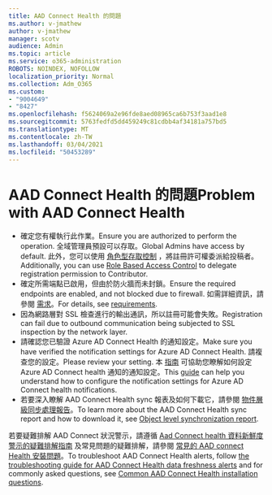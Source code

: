 ```yaml
---
title: AAD Connect Health 的問題
ms.author: v-jmathew
author: v-jmathew
manager: scotv
audience: Admin
ms.topic: article
ms.service: o365-administration
ROBOTS: NOINDEX, NOFOLLOW
localization_priority: Normal
ms.collection: Adm_O365
ms.custom:
- "9004649"
- "8427"
ms.openlocfilehash: f5624069a2e96fde8aed08965ca6b753f3aad1e8
ms.sourcegitcommit: 5763fedfd5dd459249c81cdbb4af34181a757bd5
ms.translationtype: MT
ms.contentlocale: zh-TW
ms.lasthandoff: 03/04/2021
ms.locfileid: "50453289"
---
```

# <a name="problem-with-aad-connect-health"></a><span data-ttu-id="38b64-102">AAD Connect Health 的問題</span><span class="sxs-lookup"><span data-stu-id="38b64-102">Problem with AAD Connect Health</span></span>

- <span data-ttu-id="38b64-103">確定您有權執行此作業。</span><span class="sxs-lookup"><span data-stu-id="38b64-103">Ensure you are authorized to perform the operation.</span></span> <span data-ttu-id="38b64-104">全域管理員預設可以存取。</span><span class="sxs-lookup"><span data-stu-id="38b64-104">Global Admins have access by default.</span></span> <span data-ttu-id="38b64-105">此外，您可以使用 [角色型存取控制](https://docs.microsoft.com/azure/active-directory/connect-health/active-directory-aadconnect-health-operations) ，將註冊許可權委派給投稿者。</span><span class="sxs-lookup"><span data-stu-id="38b64-105">Additionally, you can use [Role Based Access Control](https://docs.microsoft.com/azure/active-directory/connect-health/active-directory-aadconnect-health-operations) to delegate registration permission to Contributor.</span></span>
- <span data-ttu-id="38b64-106">確定所需端點已啟用，但由於防火牆而未封鎖。</span><span class="sxs-lookup"><span data-stu-id="38b64-106">Ensure the required endpoints are enabled, and not blocked due to firewall.</span></span> <span data-ttu-id="38b64-107">如需詳細資訊，請參閱 [需求](https://docs.microsoft.com/azure/active-directory/hybrid/how-to-connect-health-agent-install)。</span><span class="sxs-lookup"><span data-stu-id="38b64-107">For details, see [requirements](https://docs.microsoft.com/azure/active-directory/hybrid/how-to-connect-health-agent-install).</span></span>
- <span data-ttu-id="38b64-108">因為網路層對 SSL 檢查進行的輸出通訊，所以註冊可能會失敗。</span><span class="sxs-lookup"><span data-stu-id="38b64-108">Registration can fail due to outbound communication being subjected to SSL inspection by the network layer.</span></span>
- <span data-ttu-id="38b64-109">請確認您已驗證 Azure AD Connect Health 的通知設定。</span><span class="sxs-lookup"><span data-stu-id="38b64-109">Make sure you have verified the notification settings for Azure AD Connect Health.</span></span> <span data-ttu-id="38b64-110">請複查您的設定。</span><span class="sxs-lookup"><span data-stu-id="38b64-110">Please review your setting.</span></span> <span data-ttu-id="38b64-111">本 [指南](https://docs.microsoft.com/azure/active-directory/hybrid/how-to-connect-health-operations) 可協助您瞭解如何設定 Azure AD Connect health 通知的通知設定。</span><span class="sxs-lookup"><span data-stu-id="38b64-111">This [guide](https://docs.microsoft.com/azure/active-directory/hybrid/how-to-connect-health-operations) can help you understand how to configure the notification settings for Azure AD Connect health notifications.</span></span>
- <span data-ttu-id="38b64-112">若要深入瞭解 AAD Connect Health sync 報表及如何下載它，請參閱 [物件層級同步處理報告](https://docs.microsoft.com/azure/active-directory/hybrid/how-to-connect-health-sync)。</span><span class="sxs-lookup"><span data-stu-id="38b64-112">To learn more about the AAD Connect Health sync report and how to download it, see [Object level synchronization report](https://docs.microsoft.com/azure/active-directory/hybrid/how-to-connect-health-sync).</span></span>

<span data-ttu-id="38b64-113">若要疑難排解 AAD Connect 狀況警示，請遵循 [Aad Connect health 資料新鮮度警示的疑難排解指南](https://docs.microsoft.com/azure/active-directory/hybrid/how-to-connect-health-data-freshness) 及常見問題的疑難排解，請參閱 [常見的 AAD connect Health 安裝問題](https://docs.microsoft.com/azure/active-directory/hybrid/reference-connect-health-faq)。</span><span class="sxs-lookup"><span data-stu-id="38b64-113">To troubleshoot AAD Connect Health alerts, follow [the troubleshooting guide for AAD Connect Health data freshness alerts](https://docs.microsoft.com/azure/active-directory/hybrid/how-to-connect-health-data-freshness) and for commonly asked questions, see [Common AAD Connect Health installation questions](https://docs.microsoft.com/azure/active-directory/hybrid/reference-connect-health-faq).</span></span>
